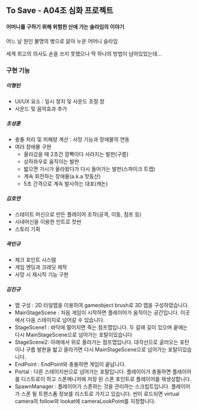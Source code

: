 ## To Save - A04조 심화 프로젝트
#### 어머니를 구하기 위해 위험한 산에 가는 슬라임의 이야기

어느 날 원인 불명의 병으로 앓아 누운 어머니 슬라임

세계 최고의 의사도 손을 쓰지 못했으나 딱 하나의 방법이 남아있었는데...

### 구현 기능
##### 이형빈
- UI/UX 요소 : 일시 정지 및 사운드 조절 창
- 사운드 및 음악효과 추가

##### 조성훈
- 충돌 처리 및 피해량 계산 : 사망 기능과 장애물의 연동
- 여러 장애물 구현
  - 올라갔을 때 2초간 깜빡이다 사라지는 발판(구름)
  - 상하좌우로 움직이는 발판
  - 밟으면 가시가 올라왔다가 다시 들어가는 발판(스파이크 트랩)
  - 계속 회전하는 장애물(a.k.a 맛동산)
  - 5초 간격으로 계속 발사하는 대포(캐논)

##### 김호연
- 스테이트 머신으로 만든 플레이어 조작(공격, 이동, 점프 등)
- 시네머신을 이용한 인트로 컷씬
- 스토리 기획

##### 곽민규
- 체크 포인트 시스템
- 게임 엔딩과 크레딧 제작
- 사망 시 재시작 기능 구현

##### 김진규
- 맵 구성 : 2D 타일맵을 이용하여 gameobject brush로 3D 맵을 구성하였습니다.
- MainStageScene : 처음 게임이 시작하면 플레이어가 움직이는 공간입니다. 이곳에서 다음 스테이지로 넘어갈 수 있습니다.
- StageScene1 : 바닥에 떨어지면 죽는 점프맵입니다. 두 갈래 길이 있으며 끝에는 다시 MainStageScene으로 넘어가는 포탈이있습니다
- StageScene2: 아래에서 위로 올라가는 점프맵입니다. 대각선으로 굴러오는 포탄이나 구름 발판을 밟고 올라가면 다시 MainStageScene으로 넘어가는 포탈이있습니다.
- EndPoint : EndPoint와 충돌하면 게임이 끝납니다.
- Portal :  다른 스테이지씬으로 넘어가는 포탈입니다. 플레이이가 충돌하면 플레이어를 디스트로이 하고 스폰메니저에 저장 된 스폰 포인트로 플레이어를 재생성합니다.
- SpawnManager : 플레이어가 스폰하는 것을 관리하는 스크립트입니다. 플레이어가 스폰 될 트랜스폼 정보를 리스트로 가지고 있습니다. 씬이 로드되면 virtual camera의 follow와 lookat에 cameraLookPoint를 지정합니다.

